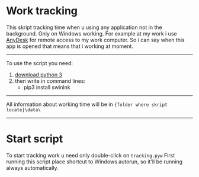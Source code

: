 # Work tracking

This skript tracking time when u using any application not in the background. Only on Windows working.
For example at my work i use [AnyDesk](https://anydesk.com/) for remote access to my work computer. So i can say when this app is opened that means that i working at moment.
____
To use the script you need:
1. [download python 3](https://www.python.org/downloads/)
2. then write in command lines:
    * pip3 install swinlnk
____

All information about working time will be in `{folder where skript locate}\data\`
____
# Start script

To start tracking work u need only double-click on `tracking.pyw`
First running this script place shortcut to Windows autorun, so it'll be running always automatically.
